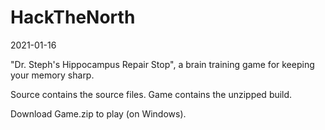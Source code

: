 # HackTheNorth
2021-01-16

"Dr. Steph's Hippocampus Repair Stop", a brain training game for keeping your memory sharp.

Source contains the source files.
Game contains the unzipped build.

Download Game.zip to play (on Windows).
